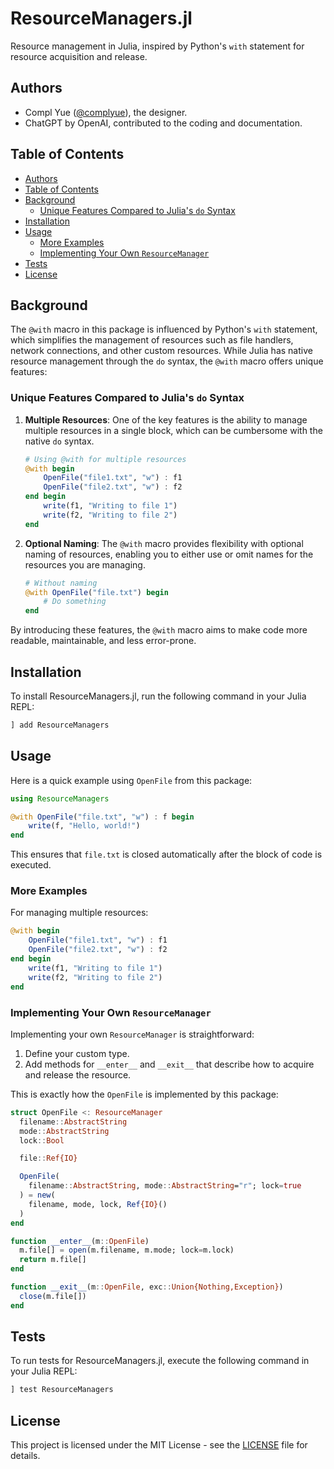# ResourceManagers.jl

Resource management in Julia, inspired by Python's `with` statement for resource acquisition and release.

## Authors

- Compl Yue ([@complyue](https://github.com/complyue)), the designer.
- ChatGPT by OpenAI, contributed to the coding and documentation.

## Table of Contents

- [Authors](#authors)
- [Table of Contents](#table-of-contents)
- [Background](#background)
  - [Unique Features Compared to Julia's `do` Syntax](#unique-features-compared-to-julias-do-syntax)
- [Installation](#installation)
- [Usage](#usage)
  - [More Examples](#more-examples)
  - [Implementing Your Own `ResourceManager`](#implementing-your-own-resourcemanager)
- [Tests](#tests)
- [License](#license)

## Background

The `@with` macro in this package is influenced by Python's `with` statement, which simplifies the management of resources such as file handlers, network connections, and other custom resources. While Julia has native resource management through the `do` syntax, the `@with` macro offers unique features:

### Unique Features Compared to Julia's `do` Syntax

1. **Multiple Resources**: One of the key features is the ability to manage multiple resources in a single block, which can be cumbersome with the native `do` syntax.

   ```julia
   # Using @with for multiple resources
   @with begin
       OpenFile("file1.txt", "w") : f1
       OpenFile("file2.txt", "w") : f2
   end begin
       write(f1, "Writing to file 1")
       write(f2, "Writing to file 2")
   end
   ```

2. **Optional Naming**: The `@with` macro provides flexibility with optional naming of resources, enabling you to either use or omit names for the resources you are managing.

   ```julia
   # Without naming
   @with OpenFile("file.txt") begin
       # Do something
   end
   ```

By introducing these features, the `@with` macro aims to make code more readable, maintainable, and less error-prone.

## Installation

To install ResourceManagers.jl, run the following command in your Julia REPL:

```julia
] add ResourceManagers
```

## Usage

Here is a quick example using `OpenFile` from this package:

```julia
using ResourceManagers

@with OpenFile("file.txt", "w") : f begin
    write(f, "Hello, world!")
end
```

This ensures that `file.txt` is closed automatically after the block of code is executed.

### More Examples

For managing multiple resources:

```julia
@with begin
    OpenFile("file1.txt", "w") : f1
    OpenFile("file2.txt", "w") : f2
end begin
    write(f1, "Writing to file 1")
    write(f2, "Writing to file 2")
end
```

### Implementing Your Own `ResourceManager`

Implementing your own `ResourceManager` is straightforward:

1. Define your custom type.
2. Add methods for `__enter__` and `__exit__` that describe how to acquire and release the resource.

This is exactly how the `OpenFile` is implemented by this package:

```julia
struct OpenFile <: ResourceManager
  filename::AbstractString
  mode::AbstractString
  lock::Bool

  file::Ref{IO}

  OpenFile(
    filename::AbstractString, mode::AbstractString="r"; lock=true
  ) = new(
    filename, mode, lock, Ref{IO}()
  )
end

function __enter__(m::OpenFile)
  m.file[] = open(m.filename, m.mode; lock=m.lock)
  return m.file[]
end

function __exit__(m::OpenFile, exc::Union{Nothing,Exception})
  close(m.file[])
end
```

## Tests

To run tests for ResourceManagers.jl, execute the following command in your Julia REPL:

```julia
] test ResourceManagers
```

## License

This project is licensed under the MIT License - see the [LICENSE](LICENSE) file for details.
